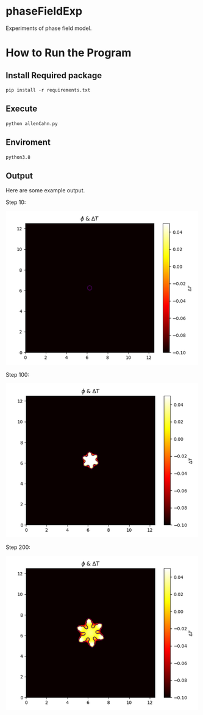 # phaseFieldExp
Experiments of phase field model.

# How to Run the Program

## Install Required package
```
pip install -r requirements.txt
```

## Execute
```
python allenCahn.py
```

## Enviroment
```
python3.8
```

## Output

Here are some example output. 

Step 10:

![image of Solid Dentritic Simulation Step 10](/snapshot/exp1_10.png)

Step 100:

![image of Solid Dentritic Simulation Step 100](/snapshot/exp1_100.png)

Step 200:

![image of Solid Dentritic Simulation Step 100](/snapshot/exp1_200.png)


